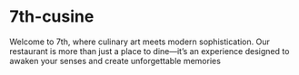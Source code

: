 # 7th-cusine
Welcome to 7th, where culinary art meets modern sophistication. Our restaurant is more than just a place to dine—it’s an experience designed to awaken your senses and create unforgettable memories
